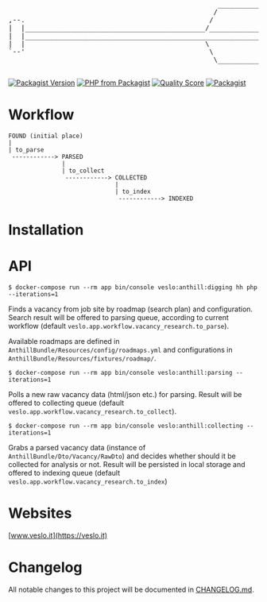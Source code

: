 <pre>
                                                  ________________________  
                                                 /                        \ 
,--.                                            /                          |
|  |___________________________________________/_____________________      |
|  |_________________________________________________________________)     |
|  |                                           \                           |
`--'                                            \                          |
                                                 \________________________/ 

</pre>

[![Packagist Version](https://img.shields.io/packagist/v/symfony-doge/veslo.svg)](https://packagist.org/packages/symfony-doge/veslo)
[![PHP from Packagist](https://img.shields.io/packagist/php-v/symfony-doge/veslo.svg)](https://www.php.net/releases/7_2_0.php)
[![Quality Score](https://img.shields.io/scrutinizer/g/symfony-doge/veslo.svg)](https://scrutinizer-ci.com/g/symfony-doge/veslo)
[![Packagist](https://img.shields.io/packagist/l/symfony-doge/veslo.svg?color=9cf)](https://github.com/symfony-doge/veslo/blob/master/LICENSE)

# Workflow

```
FOUND (initial place)
|
| to_parse
 ------------> PARSED
               |
               | to_collect
                ------------> COLLECTED
                              |
                              | to_index
                               ------------> INDEXED
```

# Installation 

# API

```
$ docker-compose run --rm app bin/console veslo:anthill:digging hh php --iterations=1
```

Finds a vacancy from job site by roadmap (search plan) and configuration.
Search result will be offered to parsing queue,
according to current workflow (default `veslo.app.workflow.vacancy_research.to_parse`).

Available roadmaps are defined in `AnthillBundle/Resources/config/roadmaps.yml`
and configurations in `AnthillBundle/Resources/fixtures/roadmap/`.

```
$ docker-compose run --rm app bin/console veslo:anthill:parsing --iterations=1
```

Polls a new raw vacancy data (html/json etc.) for parsing.
Result will be offered to collecting queue
(default `veslo.app.workflow.vacancy_research.to_collect`).

```
$ docker-compose run --rm app bin/console veslo:anthill:collecting --iterations=1
```

Grabs a parsed vacancy data (instance of `AnthillBundle/Dto/Vacancy/RawDto`) 
and decides whether should it be collected for analysis or not.
Result will be persisted in local storage and offered to indexing queue
(default `veslo.app.workflow.vacancy_research.to_index`)

# Websites

[www.veslo.it](https://veslo.it)

# Changelog
All notable changes to this project will be documented in [CHANGELOG.md](CHANGELOG.md).